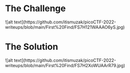 <h1>The Challenge</h1>
![alt text](https://github.com/itismuzak/picoCTF-2022-writeups/blob/main/First%20Find/FS7H121WAAAO6yS.jpg)
<h1>The Solution</h1>
![alt text](https://github.com/itismuzak/picoCTF-2022-writeups/blob/main/First%20Find/FS7H2XoWUAArR79.jpg)

